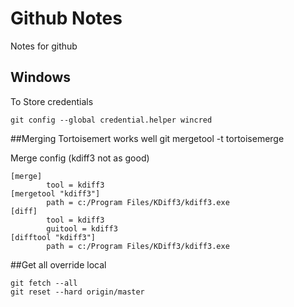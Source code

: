 # Github Notes
Notes for github


## Windows
To Store credentials
```
git config --global credential.helper wincred
```

##Merging
Tortoisemert works well
git mergetool -t tortoisemerge

Merge config (kdiff3 not as good)
```
[merge]
        tool = kdiff3
[mergetool "kdiff3"]
        path = c:/Program Files/KDiff3/kdiff3.exe
[diff]
        tool = kdiff3
        guitool = kdiff3
[difftool "kdiff3"]
        path = c:/Program Files/KDiff3/kdiff3.exe
```

##Get all override local
```
git fetch --all
git reset --hard origin/master
```
